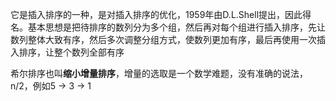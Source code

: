 它是插入排序的一种，是对插入排序的优化，1959年由D.L.Shell提出，因此得名。基本思想是把待排序的数列分为多个组，然后再对每个组进行插入排序，先让数列整体大致有序，然后多次调整分组方式，使数列更加有序，最后再使用一次插入排序，让整个数列全部有序

希尔排序也叫**缩小增量排序**，增量的选取是一个数学难题，没有准确的说法，
n/2，例如5 -> 3 -> 1